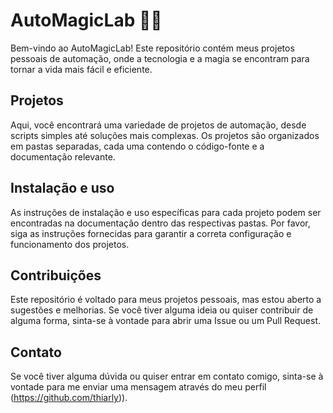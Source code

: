 # AutoMagicLab 🧪✨

Bem-vindo ao AutoMagicLab! Este repositório contém meus projetos pessoais de automação, onde a tecnologia e a magia se encontram para tornar a vida mais fácil e eficiente.

## Projetos

Aqui, você encontrará uma variedade de projetos de automação, desde scripts simples até soluções mais complexas. Os projetos são organizados em pastas separadas, cada uma contendo o código-fonte e a documentação relevante.

## Instalação e uso

As instruções de instalação e uso específicas para cada projeto podem ser encontradas na documentação dentro das respectivas pastas. Por favor, siga as instruções fornecidas para garantir a correta configuração e funcionamento dos projetos.

## Contribuições

Este repositório é voltado para meus projetos pessoais, mas estou aberto a sugestões e melhorias. Se você tiver alguma ideia ou quiser contribuir de alguma forma, sinta-se à vontade para abrir uma Issue ou um Pull Request.

## Contato

Se você tiver alguma dúvida ou quiser entrar em contato comigo, sinta-se à vontade para me enviar uma mensagem através do meu perfil (https://github.com/thiarly)).

